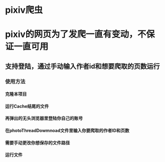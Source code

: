 # pixiv爬虫
# pixiv的网页为了发爬一直有变动，不保证一直可用
## 支持登陆，通过手动输入作者id和想要爬取的页数运行
### 使用方法
#### 克隆本项目
#### 运行Cache结尾的文件
#### 再弹出的无头浏览器里登陆你自己的账号
#### 在photoThreadDowmnoad文件里输入你要爬取的作者ID和页数
#### 需要手动更改你想保存的文件路径
#### 运行文件
